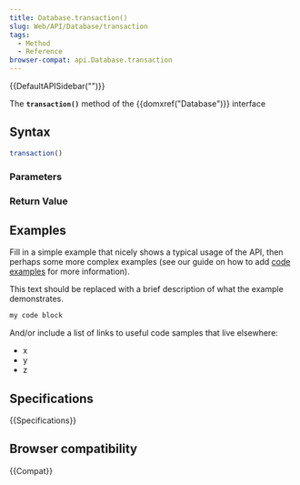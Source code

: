 ```yaml
---
title: Database.transaction()
slug: Web/API/Database/transaction
tags:
  - Method
  - Reference
browser-compat: api.Database.transaction
---
```

{{DefaultAPISidebar("")}}

The **`transaction()`** method of the {{domxref("Database")}} interface 

## Syntax

```js
transaction()
```

### Parameters



### Return Value



## Examples

Fill in a simple example that nicely shows a typical usage of the API, then perhaps some more complex examples (see our guide on how to add [code examples](/en-US/docs/MDN/Contribute/Structures/Code_examples) for more information).

This text should be replaced with a brief description of what the example demonstrates.

```js
my code block
```

And/or include a list of links to useful code samples that live elsewhere:

*   x
*   y
*   z

## Specifications

{{Specifications}}

## Browser compatibility

{{Compat}}

